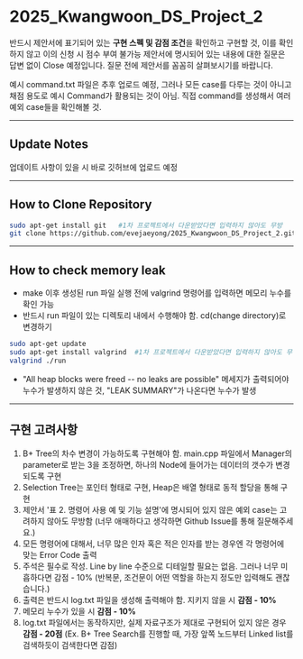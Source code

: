 # 2025_Kwangwoon_DS_Project_2

반드시 제안서에 표기되어 있는 **구현 스펙 및 감점 조건**을 확인하고 구현할 것, 이를 확인하지 않고 이의 신청 시 점수 부여 불가능
제안서에 명시되어 있는 내용에 대한 질문은 답변 없이 Close 예정입니다. 질문 전에 제안서를 꼼꼼히 살펴보시기를 바랍니다.


예시 command.txt 파일은 추후 업로드 예정, 그러나 모든 case를 다루는 것이 아니고 채점 용도로 예시 Command가 활용되는 것이 아님.
직접 command를 생성해서 여러 예외 case들을 확인해볼 것.

---

## Update Notes  

업데이트 사항이 있을 시 바로 깃허브에 업로드 예정

---

## How to Clone Repository  

```bash
sudo apt-get install git   #1차 프로젝트에서 다운받았다면 입력하지 않아도 무방
git clone https://github.com/evejaeyong/2025_Kwangwoon_DS_Project_2.git
```

---

## How to check memory leak 
- make 이후 생성된 run 파일 실행 전에 valgrind 명령어를 입력하면 메모리 누수를 확인 가능
- 반드시 run 파일이 있는 디렉토리 내에서 수행해야 함. cd(change directory)로 변경하기
```bash
sudo apt-get update
sudo apt-get install valgrind  #1차 프로젝트에서 다운받았다면 입력하지 않아도 무방
valgrind ./run
```
- "All heap blocks were freed -- no leaks are possible" 메세지가 출력되어야 누수가 발생하지 않은 것, "LEAK SUMMARY"가 나온다면 누수가 발생
---

## 구현 고려사항

1. B+ Tree의 차수 변경이 가능하도록 구현해야 함. main.cpp 파일에서 Manager의 parameter로 받는 3을 조정하면, 하나의 Node에 들어가는 데이터의 갯수가 변경되도록 구현
2. Selection Tree는 포인터 형태로 구현, Heap은 배열 형태로 동적 할당을 통해 구현
3. 제안서 '표 2. 명령어 사용 예 및 기능 설명'에 명시되어 있지 않은 예외 case는 고려하지 않아도 무방함 (너무 애매하다고 생각하면 Github Issue를 통해 질문해주세요.)
4. 모든 명령어에 대해서, 너무 많은 인자 혹은 적은 인자를 받는 경우엔 각 명령어에 맞는 Error Code 출력
5. 주석은 필수로 작성. Line by line 수준으로 디테일할 필요는 없음. 그러나 너무 미흡하다면 감점 - 10% (반복문, 조건문이 어떤 역할을 하는지 정도만 입력해도 괜찮습니다.)
6. 출력은 반드시 log.txt 파일을 생성해 출력해야 함. 지키지 않을 시 **감점 - 10%**
7. 메모리 누수가 있을 시 **감점 - 10%**
8. log.txt 파일에서는 동작하지만, 실제 자료구조가 제대로 구현되어 있지 않은 경우 **감점 - 20점** (Ex. B+ Tree Search를 진행할 때, 가장 앞쪽 노드부터 Linked list를 검색하듯이 검색한다면 감점)
